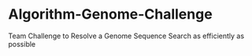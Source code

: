 # Algorithm-Genome-Challenge
Team Challenge to Resolve a Genome Sequence Search as efficiently as possible
